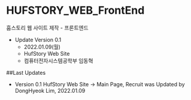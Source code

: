 # HUFSTORY_WEB_FrontEnd
훕스토리 웹 사이트 제작 - 프론트엔드

- Update Version 0.1
    - 2022.01.09(월)
    - HufStory Web Site
    - 컴퓨터전자시스템공학부 임동혁
    

##Last Updates
- Version 0.1 HufStory Web Site -> Main Page, Recruit was Updated by DongHyeok Lim, 2022.01.09
